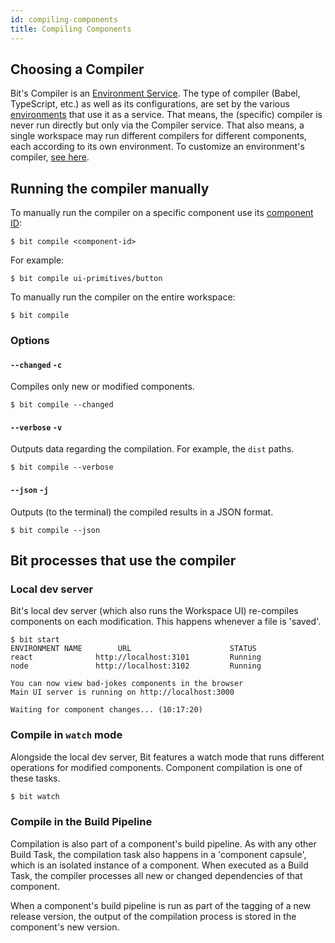 ```yaml
---
id: compiling-components
title: Compiling Components
---
```



## Choosing a Compiler

Bit's Compiler is an [Environment Service](/environments/environment-services).
The type of compiler (Babel, TypeScript, etc.) as well as its configurations, are set by the various [environments](/environments/overview) that use it as a service.
That means, the (specific) compiler is never run directly but only via the Compiler service. That also means, a single workspace may run different compilers for different components, each according to its own environment.
To customize an environment's compiler, [see here](/environments/environment-services).

## Running the compiler manually

To manually run the compiler on a specific component use its [component ID](/bit-components/overview#component-id):

```shell
$ bit compile <component-id>
```

For example:

```shell
$ bit compile ui-primitives/button
```

To manually run the compiler on the entire workspace:

```shell
$ bit compile
```

### Options

#### `--changed` `-c`

Compiles only new or modified components.

```shell
$ bit compile --changed
```

#### `--verbose` `-v`

Outputs data regarding the compilation. For example, the `dist` paths.

```shell
$ bit compile --verbose
```

#### `--json` `-j`

Outputs (to the terminal) the compiled results in a JSON format.

```shell
$ bit compile --json
```

## Bit processes that use the compiler

### Local dev server

Bit's local dev server (which also runs the Workspace UI) re-compiles components on each modification. This happens whenever a file is 'saved'.

```shell
$ bit start
ENVIRONMENT NAME        URL                      STATUS
react              http://localhost:3101         Running
node               http://localhost:3102         Running

You can now view bad-jokes components in the browser
Main UI server is running on http://localhost:3000

Waiting for component changes... (10:17:20)
```

### Compile in `watch` mode

Alongside the local dev server, Bit features a watch mode that runs different operations for modified components. Component compilation is one of these tasks.

```sh
$ bit watch
```

### Compile in the Build Pipeline

Compilation is also part of a component's build pipeline. As with any other Build Task, the compilation task also happens in a 'component capsule', which is an isolated instance of a component. When executed as a Build Task, the compiler processes all new or changed dependencies of that component.

When a component's build pipeline is run as part of the tagging of a new release version, the output of the compilation process is stored in the component's new version.
